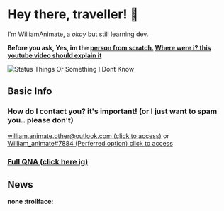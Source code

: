 # Hey there, traveller! 👋
I'm WilliamAnimate, a *okay* but still learning dev.

**Before you ask, Yes, im the [person from scratch.](https://scratch.mit.edu/users/william_animate)
[Where were i? this youtube video should explain it](https://youtu.be/xUDMkfaCjNg)**
<!-- 
![Top langs](https://github-readme-stats.vercel.app/api/top-langs/?username=WilliamAnimate&show_icons=true&theme=dark&layout=compact&custom_title=Languages%20I%20Use%20Here%20Most)] 
ok, you may be asking, WILLIAM, WHY IS THIS NOT SHOWN??
it only says HTML and CSS but i didnt do them 
even if i removed HTML and CSS it will say nothing :trol:
-->
![Status Things Or Something I Dont Know](https://github-readme-stats.vercel.app/api?username=WilliamAnimate&count_private=true&theme=dark&show_icons=true&custom_title=My%20stats&layout=compact)
<!-- 
lmao i dont know if &layout=compact for the one above me even works 
-->

## Basic Info
### How do I contact you? it's important! (or I just want to spam you.. please don't)
[william.animate.other@outlook.com (click to access)](mailto://william.animate.other@outlook.com) or [William_animate#7884 (Perferred option) click to access](https://discord.com/users/720264552285208666)
### [Full QNA (click here ig)](https://github.com/WilliamAnimate/WilliamAnimate/blob/main/QNA.md)
## News
**none :trollface:**

<!--
**WilliamAnimate/WilliamAnimate** is a ✨ _special_ ✨ repository because its `README.md` (this file) appears on your GitHub profile.

Here are some ideas to get you started:

- 🔭 I’m currently working on ...
- 🌱 I’m currently learning ...
- 👯 I’m looking to collaborate on ...
- 🤔 I’m looking for help with ...
- 💬 Ask me about ...
- 📫 How to reach me: ...
- 😄 Pronouns: ...
- ⚡ Fun fact: ...
-->
